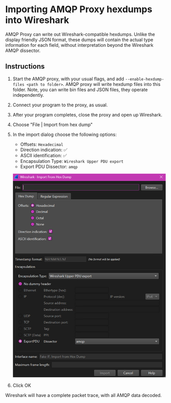 # Importing AMQP Proxy hexdumps into Wireshark

AMQP Proxy can write out Wireshark-compatible hexdumps. Unlike the display friendly JSON format, these dumps will
contain the actual type information for each field, without interpretation beyond the Wireshark AMQP dissector.

## Instructions

1. Start the AMQP proxy, with your usual flags, and add `--enable-hexdump-files <path to folder>`. AMQP proxy
   will write hexdump files into this folder. Note, you can write bin files and JSON files, they operate
   independently.
1. Connect your program to the proxy, as usual.
1. After your program completes, close the proxy and open up Wireshark.
1. Choose "File | Import from hex dump"
1. In the import dialog choose the following options:

   * Offsets: `Hexadecimal`
   * Direction indication: ✅
   * ASCII identification: ✅
   * Encapsulation Type: `Wireshark Upper PDU export`
   * Export PDU Dissector: `amqp`

   ![Wireshark Import Settings](wireshark-import-settings.png)
1. Click OK

Wireshark will have a complete packet trace, with all AMQP data decoded.
